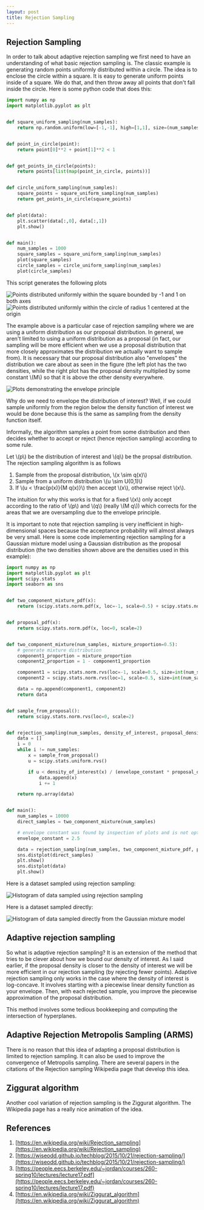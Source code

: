 ```yaml
---
layout: post
title: Rejection Sampling
---
```


## Rejection Sampling

In order to talk about adaptive rejection sampling we first need to have an understanding of what basic rejection sampling is. The classic example is generating random points uniformly distributed within a circle. The idea is to enclose the circle within a square. It is easy to generate uniform points inside of a square. We do that, and then throw away all points that don't fall inside the circle. Here is some python code that does this:

```python
import numpy as np
import matplotlib.pyplot as plt


def square_uniform_sampling(num_samples):
    return np.random.uniform(low=[-1,-1], high=[1,1], size=(num_samples,2))


def point_in_circle(point):
    return point[0]**2 + point[1]**2 < 1


def get_points_in_circle(points):
    return points[list(map(point_in_circle, points))]


def circle_uniform_sampling(num_samples):
    square_points = square_uniform_sampling(num_samples)
    return get_points_in_circle(square_points)


def plot(data):
    plt.scatter(data[:,0], data[:,1])
    plt.show()


def main():
    num_samples = 1000
    square_samples = square_uniform_sampling(num_samples)
    plot(square_samples)
    circle_samples = circle_uniform_sampling(num_samples)
    plot(circle_samples)
```

This script generates the following plots

![Points distributed uniformly within the square bounded by -1 and 1 on both axes](/images/rejection-sampling/uniform_distribution.png)
![Points distributed uniformly within the circle of radius 1 centered at the origin](/images/rejection-sampling/circular_distribution.png)


The example above is a particular case of rejection sampling where we are using a uniform distribution as our proposal distribution. In general, we aren't limited to using a uniform distribution as a proposal (in fact, our sampling will be more efficient when we use a proposal distribution that more closely approximates the distribution we actually want to sample from). It is necessary that our proposal distribution also "envelopes" the distribution we care about as seen in the figure (the left plot has the two densities, while the right plot has the proposal density multiplied by some constant \\(M\\) so that it is above the other density everywhere.

![Plots demonstrating the envelope principle](/images/rejection-sampling/envelope.png)

Why do we need to envelope the distribution of interest? Well, if we could sample uniformly from the region below the density function of interest we would be done because this is the same as sampling from the density function itself.

Informally, the algorithm samples a point from some distribution and then decides whether to accept or reject (hence rejection sampling) according to some rule.

Let \\(p\\) be the distribution of interest and \\(q\\) be the propsal distribution. The rejection sampling algorithm is as follows

1. Sample from the proposal distribution, \\(x \sim q(x)\\)
2. Sample from a uniform distribution \\(u \sim U(0,1)\\)
3. If \\(u < \frac{p(x)}{M q(x)}\\) then accept \\(x\\), otherwise reject \\(x\\).

The intuition for why this works is that for a fixed \\(x\\) only accept according to the ratio of \\(p\\) and \\(q\\) (really \\(M q\\)) which corrects for the areas that we are oversampling due to the envelope principle.

It is important to note that rejection sampling is very inefficient in high-dimensional spaces because the acceptance probability will almost always be very small. Here is some code implementing rejection sampling for a Gaussian mixture model using a Gaussian distribution as the proposal distribution (the two densities shown above are the densities used in this example):

```python
import numpy as np
import matplotlib.pyplot as plt
import scipy.stats
import seaborn as sns


def two_component_mixture_pdf(x):
    return (scipy.stats.norm.pdf(x, loc=-1, scale=0.5) + scipy.stats.norm.pdf(x, loc=1, scale=0.5))/2


def proposal_pdf(x):
    return scipy.stats.norm.pdf(x, loc=0, scale=2)


def two_component_mixture(num_samples, mixture_proportion=0.5):
    # generate mixture distribution
    component1_proportion = mixture_proportion
    component2_proportion = 1 - component1_proportion

    component1 = scipy.stats.norm.rvs(loc=-1, scale=0.5, size=int(num_samples * component1_proportion))
    component2 = scipy.stats.norm.rvs(loc=1, scale=0.5, size=int(num_samples * component2_proportion))

    data = np.append(component1, component2)
    return data


def sample_from_proposal():
    return scipy.stats.norm.rvs(loc=0, scale=2)


def rejection_sampling(num_samples, density_of_interest, proposal_density, envelope_constant):
    data = []
    i = 0
    while i != num_samples:
        x = sample_from_proposal()
        u = scipy.stats.uniform.rvs()

        if u < density_of_interest(x) / (envelope_constant * proposal_density(x)):
            data.append(x)
            i += 1

    return np.array(data)


def main():
    num_samples = 10000
    direct_samples = two_component_mixture(num_samples)

    # envelope constant was found by inspection of plots and is not optimal
    envelope_constant = 2.5

    data = rejection_sampling(num_samples, two_component_mixture_pdf, proposal_pdf, 2.5)
    sns.distplot(direct_samples)
    plt.show()
    sns.distplot(data)
    plt.show()
```

Here is a dataset sampled using rejection sampling:

![Histogram of data sampled using rejection sampling](/images/rejection-sampling/rejection_samples.png)

Here is a dataset sampled directly:

![Histogram of data sampled directly from the Gaussian mixture model](/images/rejection-sampling/direct_samples.png)


## Adaptive rejection sampling

So what is adaptive rejection sampling? It is an extension of the method that tries to be clever about how we bound our density of interest. As I said earlier, if the proposal density is closer to the density of interest we will be more efficient in our rejection sampling (by rejecting fewer points). Adaptive rejection sampling only works in the case where the density of interest is log-concave. It involves starting with a piecewise linear density function as your envelope. Then, with each rejected sample, you improve the piecewise approximation of the proposal distribution.

This method involves some tedious bookkeeping and computing the intersection of hyperplanes.


## Adaptive Rejection Metropolis Sampling (ARMS)

There is no reason that this idea of adapting a proposal distribution is limited to rejection sampling. It can also be used to improve the convergence of Metropolis sampling. There are several papers in the citations of the Rejection sampling Wikipedia page that develop this idea.

## Ziggurat algorithm

Another cool variation of rejection sampling is the Ziggurat algorithm. The Wikipedia page has a really nice animation of the idea.


## References

1. [https://en.wikipedia.org/wiki/Rejection_sampling](https://en.wikipedia.org/wiki/Rejection_sampling)
2. [https://wiseodd.github.io/techblog/2015/10/21/rejection-sampling/](https://wiseodd.github.io/techblog/2015/10/21/rejection-sampling/)
3. [https://people.eecs.berkeley.edu/~jordan/courses/260-spring10/lectures/lecture17.pdf](https://people.eecs.berkeley.edu/~jordan/courses/260-spring10/lectures/lecture17.pdf)
4. [https://en.wikipedia.org/wiki/Ziggurat_algorithm](https://en.wikipedia.org/wiki/Ziggurat_algorithm)
